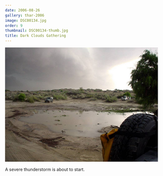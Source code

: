 ```yaml
---
date: 2006-08-26
gallery: thar-2006
image: DSC00134.jpg
order: 9
thumbnail: DSC00134-thumb.jpg
title: Dark Clouds Gathering
---
```


![Dark Clouds Gathering](./DSC00134.jpg)

A severe thunderstorm is about to start.